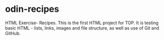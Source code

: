 # odin-recipes
HTML Exercise- Recipes. This is the first HTML project for TOP. It is testing basic HTML - lists, links, images and file structure, as well as use of Git and GitHub.
